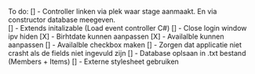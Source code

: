 To do:
[] - Controller linken via plek waar stage aanmaakt. En via constructor database meegeven.\
[] - Extends initalizable (Load event controller C#)
[] - Close login window ipv hiden
[X] - Birhtdate kunnen aanpassen
[X] - Availalble kunnen aanpassen
[] - Availalble checkbox maken
[] - Zorgen dat applicatie niet crasht als de fields niet ingevuld zijn
[] - Database oplsaan in .txt bestand (Members + Items)
[] - Externe stylesheet gebruiken




 
